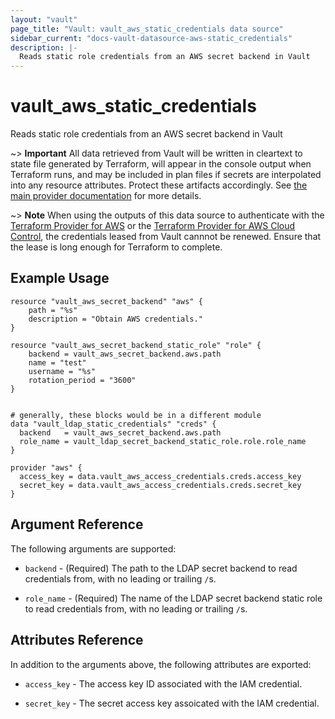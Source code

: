 ```yaml
---
layout: "vault"
page_title: "Vault: vault_aws_static_credentials data source"
sidebar_current: "docs-vault-datasource-aws-static_credentials"
description: |-
  Reads static role credentials from an AWS secret backend in Vault
---
```


# vault\_aws\_static\_credentials

Reads static role credentials from an AWS secret backend in Vault

~> **Important** All data retrieved from Vault will be
written in cleartext to state file generated by Terraform, will appear in
the console output when Terraform runs, and may be included in plan files
if secrets are interpolated into any resource attributes.
Protect these artifacts accordingly. See
[the main provider documentation](../index.html)
for more details.

~> **Note**
When using the outputs of this data source to authenticate with the [Terraform Provider for AWS](https://registry.terraform.io/providers/hashicorp/aws/latest/docs) or
the [Terraform Provider for AWS Cloud Control](https://registry.terraform.io/providers/hashicorp/awscc/latest/docs),
the credentials leased from Vault cannnot be renewed.
Ensure that the lease is long enough for Terraform to complete.

## Example Usage

```hcl
resource "vault_aws_secret_backend" "aws" {
	path = "%s"
	description = "Obtain AWS credentials."
}

resource "vault_aws_secret_backend_static_role" "role" {
	backend = vault_aws_secret_backend.aws.path
	name = "test"
	username = "%s"
	rotation_period = "3600"
}


# generally, these blocks would be in a different module
data "vault_ldap_static_credentials" "creds" {
  backend   = vault_aws_secret_backend.aws.path
  role_name = vault_ldap_secret_backend_static_role.role.role_name
}

provider "aws" {
  access_key = data.vault_aws_access_credentials.creds.access_key
  secret_key = data.vault_aws_access_credentials.creds.secret_key
}
```

## Argument Reference

The following arguments are supported:

* `backend` - (Required) The path to the LDAP secret backend to
read credentials from, with no leading or trailing `/`s.

* `role_name` - (Required) The name of the LDAP secret backend static role to read
credentials from, with no leading or trailing `/`s.

## Attributes Reference

In addition to the arguments above, the following attributes are exported:

* `access_key` - The access key ID associated with the IAM credential.
 
* `secret_key` - The secret access key assoicated with the IAM credential.